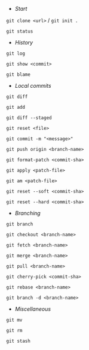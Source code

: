 * *Start*

`git clone <url>` / `git init .`

`git status`

* *History*

`git log`

`git show <commit>`

`git blame`


* *Local commits*

`git diff`

`git add`

`git diff --staged`

`git reset <file>`

`git commit -m "<message>"`

`git push origin <branch-name>`

`git format-patch <commit-sha>`

`git apply <patch-file>`

`git am <patch-file>`

`git reset --soft <commit-sha>`

`git reset --hard <commit-sha>`

* *Branching*

`git branch`

`git checkout <branch-name>`

`git fetch <branch-name>`

`git merge <branch-name>`

`git pull <branch-name>`

`git cherry-pick <commit-sha>`

`git rebase <branch-name>`

`git branch -d <branch-name>`

* *Miscellaneous*

`git mv`

`git rm`

`git stash`
